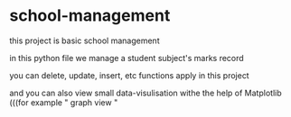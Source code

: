 # school-management


this project is basic school management 

in this python file we manage a student subject's marks record 

you can delete, update, insert, etc functions apply in this project

and you can also view small data-visulisation  withe the help of Matplotlib  (((for example " graph view "

